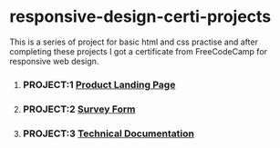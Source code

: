 # responsive-design-certi-projects
This is a series of project for basic html and css practise and after completing these projects I got a certificate from FreeCodeCamp for responsive web design.

1. ### PROJECT:1 [**Product Landing Page**](https://mo-hit789.github.io/responsive-design-certi-projects/product_landing_page/)  
2. ### PROJECT:2 [**Survey Form**](https://mo-hit789.github.io/responsive-design-certi-projects/survey%20form/)  
3. ### PROJECT:3 [**Technical Documentation**](https://mo-hit789.github.io/responsive-design-certi-projects/technical_document/) 
